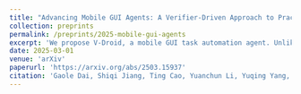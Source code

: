 ```yaml
---
title: "Advancing Mobile GUI Agents: A Verifier-Driven Approach to Practical Deployment"
collection: preprints
permalink: /preprints/2025-mobile-gui-agents
excerpt: 'We propose V-Droid, a mobile GUI task automation agent. Unlike previous mobile agents that utilize Large Language Models (LLMs) as generators to directly generate actions at each step, V-Droid employs LLMs as verifiers to evaluate candidate actions before making final decisions. To realize this novel paradigm, we introduce a comprehensive framework for constructing verifier-driven mobile agents: the discretized action space construction coupled with the prefilling-only workflow to accelerate the verification process, the pair-wise progress preference training to significantly enhance the verifier decision-making capabilities, and the scalable human-agent joint annotation scheme to efficiently collect the necessary data at scale. V-Droid sets a new state-of-the-art task success rate across several public mobile task automation benchmarks: 59.5% on AndroidWorld, 38.3% on AndroidLab, and 49% on MobileAgentBench, surpassing existing agents by 9.5%, 2.1%, and 9%, respectively. Furthermore, V-Droid achieves an impressively low latency of 0.7 seconds per step, making it the first mobile agent capable of delivering near-real-time, effective decision-making capabilities.'
date: 2025-03-01
venue: 'arXiv'
paperurl: 'https://arxiv.org/abs/2503.15937'
citation: 'Gaole Dai, Shiqi Jiang, Ting Cao, Yuanchun Li, Yuqing Yang, Rui Tan, Mo Li, Lili Qiu. (2025). "Advancing Mobile GUI Agents: A Verifier-Driven Approach to Practical Deployment." <i>arXiv</i>.'
---
```

